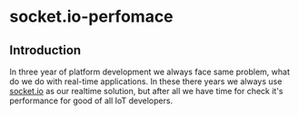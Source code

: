 # socket.io-perfomace
## Introduction
In three year of platform development we always face same problem, what do we do with real-time applications.
In these there years we always use [socket.io](https://socket.io/) as our realtime solution, but after all we have time for check
it's performance for good of all IoT developers.
